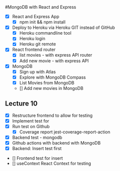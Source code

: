 #MongoDB with React and Express

* [x] React and Express App
  * [x] npm init && npm install
* [x] Deploy to Heroku via Heroku GIT instead of GitHub
  * [x] Heroku commandline tool
  * [x] Heroku login
  * [x] Heroku git remote
* [x] React frontend router
  * [x] list movies - with express API router
  * [x] Add new movie - with express API
* [x] MongoDB
  * [x] Sign up with Atlas
  * [x] Explore with MongoDB Compass
  * [x] List Movies from MongoDB
  * [] Add new movies in MongoDB

## Lecture 10
* [x] Restructure frontend to allow for testing
* [x] Implement test for <ListMovies />
* [x] Run test on Github
  * [x] Coverage report jest-coverage-report-action
* [x] Backend test - mongodb
* [x] Github actions with backend with MongoDB
* [x] Backend: Insert test first
* [] Frontend test for insert
* [] useContext React Context for testing

